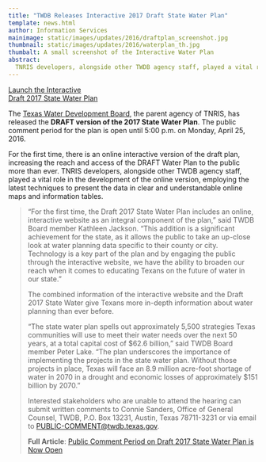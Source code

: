 ```yaml
---
title: "TWDB Releases Interactive 2017 Draft State Water Plan"
template: news.html
author: Information Services
mainimage: static/images/updates/2016/draftplan_screenshot.jpg
thumbnail: static/images/updates/2016/waterplan_th.jpg
thumbalt: A small screenshot of the Interactive Water Plan
abstract:
  TNRIS developers, alongside other TWDB agency staff, played a vital role in the development of the Interactive Draft Water Plan.
---
```

<a class="btn btn-success btn-lg pull-right" href="https://2017.texasstatewaterplan.org/statewide"> <i class="glyphicon glyphicon-new-window"></i> Launch the Interactive <br> Draft 2017 State Water Plan</a>

The [Texas Water Development Board](http://www.twdb.texas.gov/), the parent agency of TNRIS, has released the **DRAFT version of the 2017 State Water Plan**. The public comment period for the plan is open until 5:00 p.m. on Monday, April 25, 2016.

For the first time, there is an online interactive version of the draft plan, increasing the reach and access of the DRAFT Water Plan to the public more than ever. TNRIS developers, alongside other TWDB agency staff, played a vital role in the development of the online version, employing the latest techniques to present the data in clear and understandable online maps and information tables.

> “For the first time, the Draft 2017 State Water Plan includes an online, interactive website as an integral component of the plan,” said TWDB Board member Kathleen Jackson. “This addition is a significant achievement for the state, as it allows the public to take an up-close look at water planning data specific to their county or city. Technology is a key part of the plan and by engaging the public through the interactive website, we have the ability to broaden our reach when it comes to educating Texans on the future of water in our state.”
> 
> The combined information of the interactive website and the Draft 2017 State Water give Texans more in-depth information about water planning than ever before.
> 
> “The state water plan spells out approximately 5,500 strategies Texas communities will use to meet their water needs over the next 50 years, at a total capital cost of $62.6 billion,” said TWDB Board member Peter Lake. “The plan underscores the importance of implementing the projects in the state water plan. Without those projects in place, Texas will face an 8.9 million acre-foot shortage of water in 2070 in a drought and economic losses of approximately $151 billion by 2070.”
> 
> Interested stakeholders who are unable to attend the hearing can submit written comments to Connie Sanders, Office of General Counsel, TWDB, P.O. Box 13231, Austin, Texas 78711-3231 or via email to PUBLIC-COMMENT@twdb.texas.gov.
> 
> **Full Article**:
> [Public Comment Period on Draft 2017 State Water Plan is Now Open](http://www.twdb.texas.gov/newsmedia/press_releases/2016/03/draftplan.asp)
